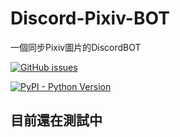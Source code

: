 # Discord-Pixiv-BOT
一個同步Pixiv圖片的DiscordBOT
 
[![GitHub issues](https://img.shields.io/github/issues/InterfaceGUI/Discord-Pixiv-BOT.svg)](https://github.com/InterfaceGUI/Discord-Pixiv-BOT/issues)

[![PyPI - Python Version](https://img.shields.io/badge/Python-3.6-blue.svg)](https://www.python.org/downloads/)


## 目前還在測試中
